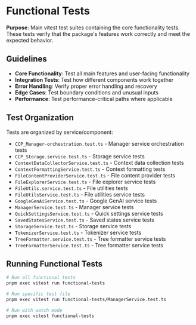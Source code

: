 # Functional Tests

**Purpose**: Main vitest test suites containing the core functionality tests. These tests verify that the package's features work correctly and meet the expected behavior.

## Guidelines

- **Core Functionality**: Test all main features and user-facing functionality
- **Integration Tests**: Test how different components work together
- **Error Handling**: Verify proper error handling and recovery
- **Edge Cases**: Test boundary conditions and unusual inputs
- **Performance**: Test performance-critical paths where applicable

## Test Organization

Tests are organized by service/component:

- `CCP_Manager-orchestration.test.ts` - Manager service orchestration tests
- `CCP_Storage.service.test.ts` - Storage service tests
- `ContextDataCollectorService.test.ts` - Context data collection tests
- `ContextFormattingService.test.ts` - Context formatting tests
- `FileContentProviderService.test.ts` - File content provider tests
- `FileExplorerService.test.ts` - File explorer service tests
- `FileUtils.service.test.ts` - File utilities tests
- `FileUtilsService.test.ts` - File utilities service tests
- `GoogleGenAiService.test.ts` - Google GenAI service tests
- `ManagerService.test.ts` - Manager service tests
- `QuickSettingsService.test.ts` - Quick settings service tests
- `SavedStatesService.test.ts` - Saved states service tests
- `StorageService.test.ts` - Storage service tests
- `TokenizerService.test.ts` - Tokenizer service tests
- `TreeFormatter.service.test.ts` - Tree formatter service tests
- `TreeFormatterService.test.ts` - Tree formatter service tests

## Running Functional Tests

```bash
# Run all functional tests
pnpm exec vitest run functional-tests

# Run specific test file
pnpm exec vitest run functional-tests/ManagerService.test.ts

# Run with watch mode
pnpm exec vitest functional-tests
```



